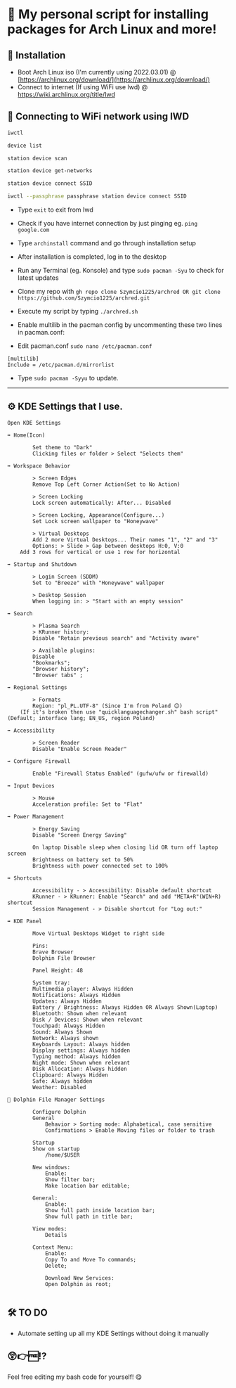 # 💾 My personal script for installing packages for Arch Linux and more!

## 🔧 Installation
* Boot Arch Linux iso (I'm currently using 2022.03.01) @ [https://archlinux.org/download/](https://archlinux.org/download/)
* Connect to internet
(If using WiFi use Iwd) @ [https://wiki.archlinux.org/title/Iwd ](https://wiki.archlinux.org/title/Iwd)

## 📶 Connecting to WiFi network using IWD
```bash
iwctl

device list

station device scan

station device get-networks

station device connect SSID

iwctl --passphrase passphrase station device connect SSID
```

* Type ```exit``` to exit from Iwd
* Check if you have internet connection by just pinging  eg. ```ping google.com```
* Type ```archinstall``` command and go through installation setup
* After installation is completed, log in to the desktop
* Run any Terminal (eg. Konsole) and type ```sudo pacman -Syu``` to check for latest updates
* Clone my repo with
```gh repo clone Szymcio1225/archred OR git clone https://github.com/Szymcio1225/archred.git```
* Execute my script by typing ```./archred.sh```

* Enable multilib in the pacman config by uncommenting these two lines in pacman.conf:

* Edit pacman.conf ```sudo nano /etc/pacman.conf```

```
[multilib]
Include = /etc/pacman.d/mirrorlist
```

* Type ```sudo pacman -Syyu``` to update.

---------------------------------------------

## ⚙️ KDE Settings that I use.
```
Open KDE Settings

➡️ Home(Icon)

        Set theme to "Dark"
        Clicking files or folder > Select "Selects them"

➡️ Workspace Behavior

        > Screen Edges
        Remove Top Left Corner Action(Set to No Action)

        > Screen Locking
        Lock screen automatically: After... Disabled

        > Screen Locking, Appearance(Configure...)
        Set Lock screen wallpaper to "Honeywave"

        > Virtual Desktops
        Add 2 more Virtual Desktops... Their names "1", "2" and "3"
        Options: > Slide > Gap between desktops H:0, V:0
	Add 3 rows for vertical or use 1 row for horizontal

➡️ Startup and Shutdown

        > Login Screen (SDDM)
        Set to "Breeze" with "Honeywave" wallpaper

        > Desktop Session
        When logging in: > "Start with an empty session"

➡️ Search

        > Plasma Search
        > KRunner history:
        Disable "Retain previous search" and "Activity aware"

        > Available plugins:
        Disable
        "Bookmarks";
        "Browser history";
        "Browser tabs" ;

➡️ Regional Settings

        > Formats
        Region: "pl_PL.UTF-8" (Since I'm from Poland 😊)
	(If it's broken then use "quicklanguagechanger.sh" bash script" (Default; interface lang; EN_US, region Poland)

➡️ Accessibility

        > Screen Reader
        Disable "Enable Screen Reader"

➡️ Configure Firewall

        Enable "Firewall Status Enabled" (gufw/ufw or firewalld)

➡️ Input Devices

        > Mouse
        Acceleration profile: Set to "Flat"

➡️ Power Management

        > Energy Saving
        Disable "Screen Energy Saving"

        On laptop Disable sleep when closing lid OR turn off laptop screen
        Brightness on battery set to 50%
        Brightness with power connected set to 100%
	
➡️ Shortcuts

        Accessibility - > Accessibility: Disable default shortcut
        KRunner - > KRunner: Enable "Search" and add "META+R"(WIN+R) shortcut
        Session Management - > Disable shortcut for "Log out:"
	
➡️ KDE Panel

        Move Virtual Desktops Widget to right side
	
        Pins:
        Brave Browser
        Dolphin File Browser
	
        Panel Height: 48

        System tray:
        Multimedia player: Always Hidden
        Notifications: Always Hidden
        Updates: Always Hidden
        Battery / Brightness: Always Hidden OR Always Shown(Laptop)
        Bluetooth: Shown when relevant
        Disk / Devices: Shown when relevant
        Touchpad: Always Hidden
        Sound: Always Shown
        Network: Always shown
        Keyboards Layout: Always hidden
        Display settings: Always hidden
        Typing method: Always hidden
        Night mode: Shown when relevant
        Disk Allocation: Always hidden
        Clipboard: Always Hidden
        Safe: Always hidden
        Weather: Disabled

🐬 Dolphin File Manager Settings

        Configure Dolphin
		General
			Behavior > Sorting mode: Alphabetical, case sensitive
			Confirmations > Enable Moving files or folder to trash
		
		Startup
		Show on startup
			/home/$USER
			
		New windows:
			Enable:
			Show filter bar;
			Make location bar editable;
			
		General:
			Enable:
			Show full path inside location bar;
			Show full path in title bar;
			
		View modes:
			Details
			
		Context Menu:
			Enable:
			Copy To and Move To commands;
			Delete;
			
			Download New Services:
			Open Dolphin as root;
			
```



## 🛠️ TO DO
* Automate setting up all my KDE Settings without doing it manually

## 😲👉🆓⁉️
Feel free editing my bash code for yourself! 😋



